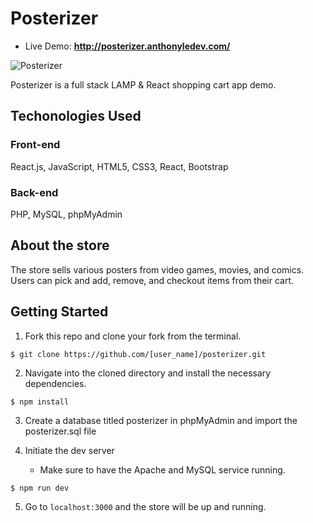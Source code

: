 # Posterizer
* Live Demo: __http://posterizer.anthonyledev.com/__

![Posterizer](demo/posterizer.gif)


Posterizer is a full stack LAMP & React shopping cart app demo.

## Techonologies Used

### Front-end
React.js, JavaScript, HTML5, CSS3, React, Bootstrap

### Back-end

PHP, MySQL, phpMyAdmin

## About the store

The store sells various posters from video games, movies, and comics. Users can pick and add, remove, and checkout items from their cart.

## Getting Started
1. Fork this repo and clone your fork from the terminal.
```
$ git clone https://github.com/[user_name]/posterizer.git
```
2. Navigate into the cloned directory and install the necessary dependencies.
```
$ npm install
```
3. Create a database titled posterizer in phpMyAdmin and import the posterizer.sql file

4. Initiate the dev server
    * Make sure to have the Apache and MySQL service running.
```
$ npm run dev
```
5. Go to ```localhost:3000``` and the store will be up and running. 

